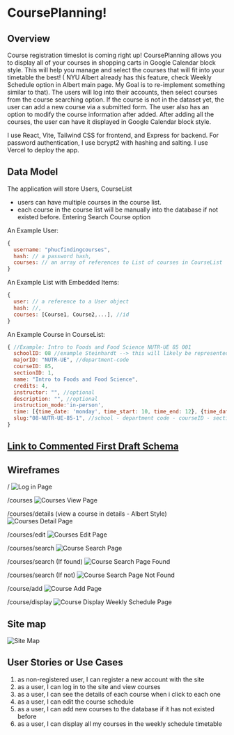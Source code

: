 # CoursePlanning!

## Overview

Course registration timeslot is coming right up! CoursePlanning allows you to  display all of your courses in shopping carts in Google Calendar block style. This will help you manage and select the courses that will fit into your timetable the best! ( NYU Albert already has this feature, check Weekly Schedule option in Albert main page. My Goal is to re-implement something similar to that). The users will log into their accounts, then select courses from the course searching option. If the course is not in the dataset yet, the user can add a new course via a submitted form. The user also has an option to modify the course information after added. After adding all the courses, the user can have it displayed in Google Calendar block style.

I use React, Vite, Tailwind CSS for frontend, and Express for backend. For password authentication, I use bcrypt2 with hashing and salting. I use Vercel to deploy the app.

## Data Model

The application will store Users, CourseList

* users can have multiple courses in the course list.
* each course in the course list will be manually into the database if not existed before. Entering Search Course option 

An Example User:

```javascript
{
  username: "phucfindingcourses",
  hash: // a password hash,
  courses: // an array of references to List of courses in CourseList
}
```

An Example List with Embedded Items:

```javascript
{
  user: // a reference to a User object
  hash: //,
  courses: [Course1, Course2,...], //id
}
```

An Example Course in CourseList:

```javascript
{ //Example: Intro to Foods and Food Science NUTR-UE 85 001 
  schoolID: 08 //example Steinhardt --> this will likely be represented as number. Let's say Steinhardt is 08.
  majorID: "NUTR-UE", //department-code
  courseID: 85,
  sectionID: 1,
  name: "Intro to Foods and Food Science",
  credits: 4,
  instructor: "", //optional
  description: "", //optional
  instruction_mode:'in-person',
  time: [{time_date: 'monday', time_start: 10, time_end: 12}, {time_date: 'wednesday', time_start: 10, time_end: 12}], //to display courses
  slug:"08-NUTR-UE-85-1", //school - department code - courseID - sectionID
}
```

## [Link to Commented First Draft Schema](src/db.mjs) 

## Wireframes

/
![Log in Page](server/documentation/log_in.png)

/courses
![Courses View Page](server/documentation/course_view.png)

/courses/details (view a course in details - Albert Style)
![Courses Detail Page](server/documentation/course_detail.png)

/courses/edit
![Courses Edit Page](server/documentation/edit_courses.png)

/courses/search
![Course Search Page](server/documentation/course_search.png)

/courses/search (If found)
![Course Search Page Found](server/documentation/course_search_found.png)

/courses/search (If not)
![Course Search Page Not Found](server/documentation/course_search_not_found.png)

/course/add
![Course Add Page](server/documentation/course_add.png)

/course/display
![Course Display Weekly Schedule Page](server/documentation/course_display.png)

## Site map

![Site Map](documentation/server/site_map.png)

## User Stories or Use Cases

1. as non-registered user, I can register a new account with the site
2. as a user, I can log in to the site and view courses
3. as a user, I can see the details of each course when i click to each one
4. as a user, I can edit the course schedule 
5. as a user, I can add new courses to the database if it has not existed before
6. as a user, I can display all my courses in the weekly schedule timetable
